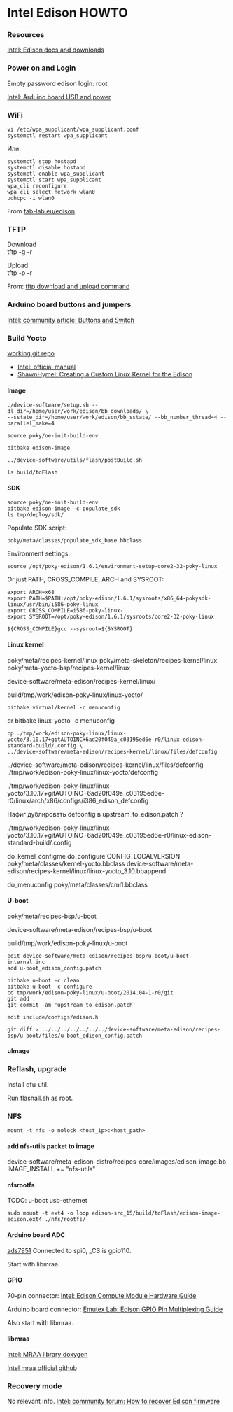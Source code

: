 
Intel Edison HOWTO
==================


### Resources
[Intel: Edison docs and downloads](http://www.intel.com/support/maker/edison.htm#documents)


### Power on and Login
Empty password
	edison login: root

[Intel: Arduino board USB and power](https://software.intel.com/en-us/articles/intel-edison-arduino-expansion-board-assembly)

### WiFi

	vi /etc/wpa_supplicant/wpa_supplicant.conf  
	systemctl restart wpa_supplicant

Или:

	systemctl stop hostapd  
	systemctl disable hostapd  
	systemctl enable wpa_supplicant  
	systemctl start wpa_supplicant  
	wpa_cli reconfigure  
	wpa_cli select_network wlan0  
	udhcpc -i wlan0  

From [fab-lab.eu/edison](http://fab-lab.eu/edison/)


### TFTP

Download  
	tftp -g -r <filename> <ip-addr>

Upload  
	tftp -p -r <filename> <ip-addr>

From: [tftp download and upload command](https://rathodpratik.wordpress.com/2012/11/15/usage-of-tftp-server-to-transfer-files/)


### Arduino board buttons and jumpers
[Intel: community article: Buttons and Switch](https://communities.intel.com/docs/DOC-23454)


### Build Yocto

[working git repo](https://github.com/agutikov/edison-src)

* [Intel: official manual](http://www.intel.com/support/edison/sb/CS-035278.htm)
* [ShawnHymel: Creating a Custom Linux Kernel for the Edison](http://shawnhymel.com/585/creating-a-custom-linux-kernel-for-the-edison/)

#### Image
	./device-software/setup.sh --dl_dir=/home/user/work/edison/bb_downloads/ \
	--sstate_dir=/home/user/work/edison/bb_sstate/ --bb_number_thread=4 --parallel_make=4

	source poky/oe-init-build-env

	bitbake edison-image

	../device-software/utils/flash/postBuild.sh

	ls build/toFlash

#### SDK
	source poky/oe-init-build-env  
	bitbake edison-image -c populate_sdk  
	ls tmp/deploy/sdk/  

Populate SDK script:

	poky/meta/classes/populate_sdk_base.bbclass

Environment settings:

	source /opt/poky-edison/1.6.1/environment-setup-core2-32-poky-linux

Or just PATH, CROSS_COMPILE, ARCH and SYSROOT:

	export ARCH=x68
	export PATH=$PATH:/opt/poky-edison/1.6.1/sysroots/x86_64-pokysdk-linux/usr/bin/i586-poky-linux
	export CROSS_COMPILE=i586-poky-linux-
	export SYSROOT=/opt/poky-edison/1.6.1/sysroots/core2-32-poky-linux

	${CROSS_COMPILE}gcc --sysroot=${SYSROOT}

#### Linux kernel

poky/meta/recipes-kernel/linux
poky/meta-skeleton/recipes-kernel/linux
poky/meta-yocto-bsp/recipes-kernel/linux

device-software/meta-edison/recipes-kernel/linux/

build/tmp/work/edison-poky-linux/linux-yocto/


	bitbake virtual/kernel -c menuconfig
or
	bitbake linux-yocto -c menuconfig

	cp ./tmp/work/edison-poky-linux/linux-yocto/3.10.17+gitAUTOINC+6ad20f049a_c03195ed6e-r0/linux-edison-standard-build/.config \
	../device-software/meta-edison/recipes-kernel/linux/files/defconfig



../device-software/meta-edison/recipes-kernel/linux/files/defconfig
./tmp/work/edison-poky-linux/linux-yocto/defconfig

./tmp/work/edison-poky-linux/linux-yocto/3.10.17+gitAUTOINC+6ad20f049a_c03195ed6e-r0/linux/arch/x86/configs/i386_edison_defconfig

Нафиг дублировать defconfig в upstream_to_edison.patch ?


./tmp/work/edison-poky-linux/linux-yocto/3.10.17+gitAUTOINC+6ad20f049a_c03195ed6e-r0/linux-edison-standard-build/.config

do_kernel_configme
do_configure
CONFIG_LOCALVERSION
poky/meta/classes/kernel-yocto.bbclass
device-software/meta-edison/recipes-kernel/linux/linux-yocto_3.10.bbappend

do_menuconfig
poky/meta/classes/cml1.bbclass



#### U-boot

poky/meta/recipes-bsp/u-boot

device-software/meta-edison/recipes-bsp/u-boot

build/tmp/work/edison-poky-linux/u-boot

	edit device-software/meta-edison/recipes-bsp/u-boot/u-boot-internal.inc
	add u-boot_edison_config.patch

	bitbake u-boot -c clean  
	bitbake u-boot -c configure  
	cd tmp/work/edison-poky-linux/u-boot/2014.04-1-r0/git  
	git add .  
	git commit -am 'upstream_to_edison.patch'  

	edit include/configs/edison.h

	git diff > ../../../../../../../device-software/meta-edison/recipes-bsp/u-boot/files/u-boot_edison_config.patch



#### uImage




### Reflash, upgrade

Install dfu-util.

Run flashall.sh as root.


### NFS

	mount -t nfs -o nolock <host_ip>:<host_path>



#### add nfs-utils packet to image

device-software/meta-edison-distro/recipes-core/images/edison-image.bb  
	IMAGE_INSTALL += "nfs-utils"

#### nfsrootfs

TODO: u-boot usb-ethernet

	sudo mount -t ext4 -o loop edison-src_15/build/toFlash/edison-image-edison.ext4 ./nfs/rootfs/



#### Arduino board ADC

[ads7951](http://www.ti.com/product/ads7951)
Connected to spi0, _CS is gpio110.

Start with libmraa.



#### GPIO

70-pin connector:
[Intel: Edison Compute Module Hardware Guide](http://www.intel.com/support/edison/sb/CS-035274.htm)

Arduino board connector:
[Emutex Lab: Edison GPIO Pin Multiplexing Guide](http://www.emutexlabs.com/project/215-intel-edison-gpio-pin-multiplexing-guide)



Also start with libmraa.


#### libmraa

[Intel: MRAA library doxygen](http://iotdk.intel.com/docs/master/mraa/pages.html)

[Intel mraa official github](https://github.com/intel-iot-devkit/mraa)



### Recovery mode
No relevant info.
[Intel: community forum: How to recover Edison firmware](https://communities.intel.com/thread/55187)
















